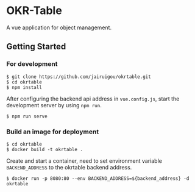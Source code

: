 # OKR-Table
A vue application for object management.

## Getting Started
### For development
```
$ git clone https://github.com/jairuigou/okrtable.git
$ cd okrtable
$ npm install
```
After configuring the backend api address in `vue.config.js`, start the development server by using `npm run`.
```
$ npm run serve
```
### Build an image for deployment
```
$ cd okrtable
$ docker build -t okrtable .
```
Create and start a container, need to set environment variable `BACKEND_ADDRESS` to the okrtable backend address.
```
$ docker run -p 8080:80 --env BACKEND_ADDRESS=${backend_address} -d okrtable
```
